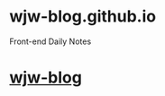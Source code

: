 # wjw-blog.github.io
Front-end Daily Notes

# [wjw-blog](https://wujunweis.github.io/wjw-blog.github.io/)
